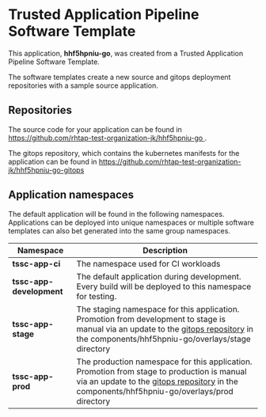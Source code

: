 # Trusted Application Pipeline Software Template

This application, **hhf5hpniu-go**, was created from a Trusted Application Pipeline Software Template.

The software templates create a new source and gitops deployment repositories with a sample source application. 

## Repositories

The source code for your application can be found in [https://github.com/rhtap-test-organization-jk/hhf5hpniu-go ](https://github.com/rhtap-test-organization-jk/hhf5hpniu-go ).
 
The gitops repository, which contains the kubernetes manifests for the application can be found in 
[https://github.com/rhtap-test-organization-jk/hhf5hpniu-go-gitops ](https://github.com/rhtap-test-organization-jk/hhf5hpniu-go-gitops ) 

## Application namespaces 

The default application will be found in the following namespaces. Applications can be deployed into unique namespaces or multiple software templates can also bet generated into the same group namespaces.  

|  Namespace   |  Description   |  
| -------- | -------- |
| **tssc-app-ci** | The namespace used for CI workloads |
| **tssc-app-development** | The default application during development. Every build will be deployed to this namespace for testing. |
| **tssc-app-stage** | The staging namespace for this application. Promotion from development to stage is manual via an update to the [gitops repository](https://github.com/rhtap-test-organization-jk/hhf5hpniu-go-gitops ) in the components/hhf5hpniu-go/overlays/stage directory |
| **tssc-app-prod** | The production namespace for this application. Promotion from stage to production is manual via an update to the [gitops repository](https://github.com/rhtap-test-organization-jk/hhf5hpniu-go-gitops ) in the components/hhf5hpniu-go/overlays/prod directory |